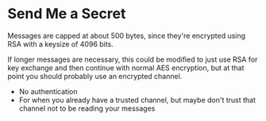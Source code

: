 # Send Me a Secret

Messages are capped at about 500 bytes, since they're encrypted using RSA with a keysize of 4096 bits.

If longer messages are necessary, this could be modified to just use RSA for key exchange and then continue with normal AES encryption, but at that point you should probably use an encrypted channel.

- No authentication
- For when you already have a trusted channel, but maybe don't trust that channel not to be reading your messages
